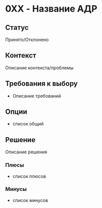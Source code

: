 # 0XX - Название АДР

## Статус

Принято/Отклонено

## Контекст

Описание контекста/проблемы

## Требования к выбору

* Описание требований

## Опции

- список общий

## Решение

Описание решения

### Плюсы

- список плюсов

### Минусы

- список минусов